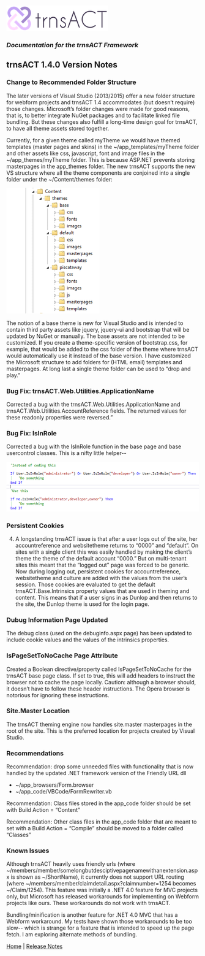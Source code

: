 ![Logo](../img/logo_default.png)  

### *Documentation for the trnsACT Framework*

## trnsACT 1.4.0 Version Notes

### Change to Recommended Folder Structure

The later versions of Visual Studio (2013/2015) offer a new folder structure for webform projects and trnsACT 1.4 accommodates (but doesn’t require) those changes. Microsoft’s folder changes were made for good reasons, that is, to better integrate NuGet packages and to facilitate linked file bundling. But these changes also fulfill a long-time design goal for trnsACT, to have all theme assets stored together. 

Currently, for a given theme called myTheme we would have themed templates (master pages and skins) in the ~/app_templates/myTheme folder and other assets like css, javascript, font and image files in the ~/app_themes/myTheme folder. This is because ASP.NET prevents storing masterpages in the app_themes folder. The new trnsACT supports the new VS structure where all the theme components are conjoined into a single folder under the ~/Content/themes folder:
 
![Folders](../img/folderstructure.png)

The notion of a base theme is new for Visual Studio and is intended to contain third party assets like jquery, jquery-ui and bootstrap that will be updated by NuGet or manually. The base assets are not intended to be customized. If you create a theme-specific version of bootstrap.css,  for example, that would be added to the css folder of the theme where trnsACT would automatically use it instead of the base version. I have customized the Microsoft structure to add folders for (HTML email) templates and masterpages. At long last a single theme folder can be used to “drop and play.” 

### Bug Fix: trnsACT.Web.Utilities.ApplicationName

Corrected a bug with the trnsACT.Web.Utilities.ApplicationName and trnsACT.Web.Utilities.AccountReference fields. The returned values for these readonly properties were reversed.”

### Bug Fix: IsInRole

Corrected a bug with the IsInRole function in the base page and base usercontrol classes. This is a nifty little helper-- 

 ![ISInRole](../img/ISInRole.png)

### Persistent Cookies

4.	A longstanding trnsACT issue is that after a user logs out of the site, her accountreference and websitetheme returns to “0000” and “default”. On sites with a single client this was easily handled by making the client’s theme the theme of the default account “0000.” But on multi-tenant sites this meant that the “logged out” page was forced to be generic. Now during logging out, persistent cookies for accountreference, websitetheme and culture are added with the values from the user’s session. Those cookies are evaluated to get the default  trnsACT.Base.Intrinsics property values that are used in theming and content. This means that if a user signs in as Dunlop and then returns to the site, the Dunlop theme is used for the login page.

### Dubug Information Page Updated

The debug class (used on the debuginfo.aspx page) has been updated to include cookie values and the values of the intrinsics properties.

### IsPageSetToNoCache Page Attribute

Created a Boolean directive/property called IsPageSetToNoCache for the trnsACT base page class. If set to true, this will add headers to instruct the browser not to cache the page locally. Caution: although a browser should, it doesn’t have to follow these header instructions. The Opera browser is notorious for ignoring these instructions. 

### Site.Master Location

The trnsACT theming engine now handles site.master masterpages in the root of the site. This is the preferred location for projects created by Visual Studio.

### Recommendations

Recommendation: drop some unneeded files with functionality that is now handled by the updated .NET framework version of the Friendly URL dll
*	~/app_browsers/Form.browser
*	~/app_code/VBCode/FormRewriter.vb

Recommendation: Class files stored in the app_code folder should be set with Build Action = “Content”

Recommendation: Other class files in the app_code folder that are meant to set with a Build Action = “Compile” should be moved to a folder called “Classes”

### Known Issues

Although trnsACT heavily uses friendly urls (where ~/members/member/somelongbutdesciptivepagenamewithanextension.aspx is shown as ~/ShortName), it currently does not support URL routing (where ~/members/member/claimdetail.aspx?claimnumber=1254 becomes ~/Claim/1254). This feature was initially a .NET 4.0 feature for MVC projects only, but Microsoft has released workarounds for implementing on Webform projects like ours. These workarounds do not work with trnsACT. 

Bundling/minification is another feature for .NET 4.0 MVC that has a Webform workaround. My tests have shown those workarounds to be too slow-- which is strange for a feature that is intended to speed up the page fetch. I am exploring alternate methods of bundling. 

[Home](../README.md) \| [Release Notes](releasenotes.md)